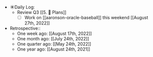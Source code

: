 - ☀️Daily Log:
    - Review Q3 [[5. 🍕 Plans]]
        - [ ] Work on [[aaronson-oracle-baseball]] this weekend [[August 27th, 2022]]
- Retrospective::
    - One week ago: [[August 17th, 2022]]
    - One month ago: [[July 24th, 2022]]
    - One quarter ago: [[May 24th, 2022]]
    - One year ago: [[August 24th, 2021]]

